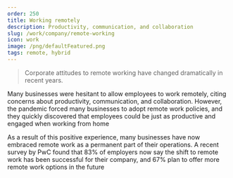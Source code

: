 ```yaml
---
order: 250
title: Working remotely
description: Productivity, communication, and collaboration
slug: /work/company/remote-working
icon: work
image: /png/defaultFeatured.png
tags: remote, hybrid
---
```


> Corporate attitudes to remote working have changed dramatically in recent years.

Many businesses were hesitant to allow employees to work remotely, citing concerns about productivity, communication, and collaboration. However, the pandemic forced many businesses to adopt remote work policies, and they quickly discovered that employees could be just as productive and engaged when working from home

As a result of this positive experience, many businesses have now embraced remote work as a permanent part of their operations. A recent survey by PwC found that 83% of employers now say the shift to remote work has been successful for their company, and 67% plan to offer more remote work options in the future
